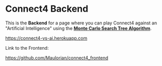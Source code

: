 # Connect4 Backend

This is the **Backend** for a page where you can play Connect4 against an "Artificial Intelligence" using the [**Monte Carlo Search Tree Algorithm**](https://en.wikipedia.org/wiki/Monte_Carlo_tree_search).


https://connect4-vs-ai.herokuapp.com

Link to the Frontend:

https://github.com/Maulorian/connect4_frontend
